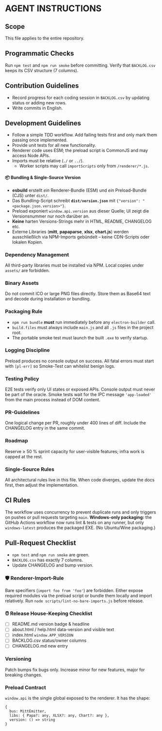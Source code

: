# AGENT INSTRUCTIONS

## Scope
This file applies to the entire repository.

## Programmatic Checks
Run `npm test` and `npm run smoke` before committing. Verify that `BACKLOG.csv` keeps its CSV structure (7 columns).

## Contribution Guidelines
- Record progress for each coding session in `BACKLOG.csv` by updating status or adding new rows.
- Write commits in English.

## Development Guidelines
- Follow a simple TDD workflow. Add failing tests first and only mark them passing once implemented.
- Provide unit tests for all new functionality.
- Renderer code uses ESM; the preload script is CommonJS and may access Node APIs.
- Imports must be relative (`./` or `../`).
  - Worker scripts may call `importScripts` only from `/renderer/*.js`.

#### 📦 Bundling & Single-Source Version
* **esbuild** erstellt _ein_ Renderer-Bundle (ESM) und _ein_ Preload-Bundle (CJS) unter `dist/`.
* Das Bundling-Script schreibt **`dist/version.json`** mit `{"version": "<package.json.version>"}`.
* Preload exponiert `window.api.version` aus dieser Quelle; UI zeigt die Versionsnummer nur noch darüber an.
* **Keine** harten Versions-Strings mehr in HTML, README, CHANGELOG etc.
* Externe Libraries (**mitt**, **papaparse**, **xlsx**, **chart.js**) werden ausschließlich via NPM-Imports gebündelt – keine CDN-Scripts oder lokalen Kopien.

### Dependency Management
All third-party libraries must be installed via NPM. Local copies under `assets/` are forbidden.

### Binary Assets
Do not commit ICO or large PNG files directly. Store them as Base64 text and decode during installation or bundling.

### Packaging Rule
- `npm run bundle` **must** run immediately before any `electron-builder` call.
- `build.files` must always include `main.js` and all `.js` files in the project root.
- The portable smoke test must launch the built `.exe` to verify startup.

### Logging Discipline
Preload produces no console output on success. All fatal errors must start with `[pl-err]` so Smoke-Test can whitelist benign logs.

### Testing Policy
E2E tests verify only UI states or exposed APIs. Console output must never be part of the oracle.
Smoke tests wait for the IPC message `'app-loaded'` from the main process instead of DOM content.

### PR-Guidelines
One logical change per PR, roughly under 400 lines of diff. Include the CHANGELOG entry in the same commit.

### Roadmap
Reserve ≥ 50 % sprint capacity for user-visible features; infra work is capped at the rest.

### Single-Source Rules
All architectural rules live in this file. When code diverges, update the docs first, then adjust the implementation.

## CI Rules
The workflow uses concurrency to prevent duplicate runs and only triggers on pushes or pull requests targeting `main`.
**Windows-only packaging:** the GitHub Actions workflow now runs lint & tests on any runner, but only `windows-latest` produces the packaged EXE. (No Ubuntu/Wine packaging.)

## Pull-Request Checklist
- `npm test` and `npm run smoke` are green.
- `BACKLOG.csv` has exactly 7 columns.
- Update CHANGELOG and bump version.

### 🛡 Renderer-Import-Rule
Bare specifiers (`import foo from 'foo'`) are forbidden. Either expose required modules via the preload script or bundle them locally and import relatively. Run `node scripts/lint-no-bare-imports.js` before release.

### ⏰ Release House-Keeping Checklist
- [ ] README.md version badge & headline
- [ ] about.html / help.html data-version and visible text
- [ ] index.html `window.APP_VERSION`
- [ ] BACKLOG.csv status/owner columns
- [ ] CHANGELOG.md new entry

### Versioning
Patch bumps fix bugs only. Increase minor for new features, major for breaking changes.

### Preload Contract
`window.api` is the single global exposed to the renderer. It has the shape:

```
{
  bus: MittEmitter,
  libs: { Papa?: any, XLSX?: any, Chart?: any },
  version: () => string
}
```
